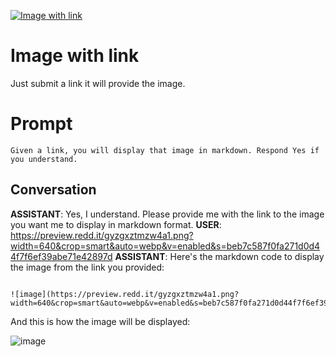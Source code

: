 
[![Image with link](https://flow-prompt-covers.s3.us-west-1.amazonaws.com/icon/realistic/real_1.png)]()
# Image with link 
Just submit a link it will provide the image.

# Prompt

```
Given a link, you will display that image in markdown. Respond Yes if you understand.
```

## Conversation

**ASSISTANT**: Yes, I understand. Please provide me with the link to the image you want me to display in markdown format.
**USER**: https://preview.redd.it/gyzgxztmzw4a1.png?width=640&crop=smart&auto=webp&v=enabled&s=beb7c587f0fa271d0d44f7f6ef39abe71e42897d
**ASSISTANT**: Here's the markdown code to display the image from the link you provided:



```

![image](https://preview.redd.it/gyzgxztmzw4a1.png?width=640&crop=smart&auto=webp&v=enabled&s=beb7c587f0fa271d0d44f7f6ef39abe71e42897d)

```



And this is how the image will be displayed:



![image](https://preview.redd.it/gyzgxztmzw4a1.png?width=640&crop=smart&auto=webp&v=enabled&s=beb7c587f0fa271d0d44f7f6ef39abe71e42897d)


